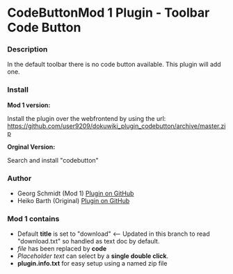 # CodeButtonMod 1 Plugin - Toolbar Code Button



### Description

In the default toolbar there is no code button available. This plugin will add one.

### Install

**Mod 1 version:**

Install the plugin over the webfrontend by using the url:  
https://github.com/user9209/dokuwiki_plugin_codebutton/archive/master.zip

**Orginal Version:**

Search and install "codebutton"

### Author

- Georg Schmidt (Mod 1) [Plugin on GitHub](https://github.com/user9209/dokuwiki_plugin_codebutton)
- Heiko Barth (Original) [Plugin on GitHub](https://github.com/casperklein/dokuwiki_plugin_codebutton)

### Mod 1 contains

- Default **title** is set to "download"  <-- Updated in this branch to read "download.txt" so handled as text doc by default.
- *file* has been replaced by **code**
- *Placeholder text* can select by a **single double click**.
- **plugin.info.txt** for easy setup using a named zip file
